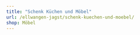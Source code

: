 ```yaml
---
title: "Schenk Küchen und Möbel"
url: /ellwangen-jagst/schenk-kuechen-und-moebel/
shop: Möbel
---
```


